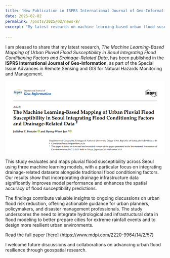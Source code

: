 ```yaml
---
title: 'New Publication in ISPRS International Journal of Geo-Information'
date: 2025-02-02
permalink: /posts/2025/02/news-8/
excerpt: "My latest research on machine learning-based urban flood susceptibility mapping in Seoul is now published in ISPRS International Journal of Geo-Information, highlighting the value of drainage-related data in flood risk modeling."

---
```

I am pleased to share that my latest research, *The Machine Learning-Based Mapping of Urban Pluvial Flood Susceptibility in Seoul Integrating Flood Conditioning Factors and Drainage-Related Data*, has been published in the **ISPRS International Journal of Geo-Information**, as part of the Special Issue Advances in Remote Sensing and GIS for Natural Hazards Monitoring and Management.

<img src='\images\screenshot_250210.png'>

This study evaluates and maps pluvial flood susceptibility across Seoul using three machine learning models, with a particular focus on integrating drainage-related datasets alongside traditional flood conditioning factors. Our results show that incorporating drainage infrastructure data significantly improves model performance and enhances the spatial accuracy of flood susceptibility predictions.

The findings contribute valuable insights to ongoing discussions on urban flood risk reduction, offering actionable guidance for urban planners, policymakers, and disaster management professionals. The study underscores the need to integrate hydrological and infrastructural data in flood modeling to better prepare cities for extreme rainfall events and to design more resilient urban environments.

Read the full paper [here] (https://www.mdpi.com/2220-9964/14/2/57)

I welcome future discussions and collaborations on advancing urban flood resilience through geospatial research.

